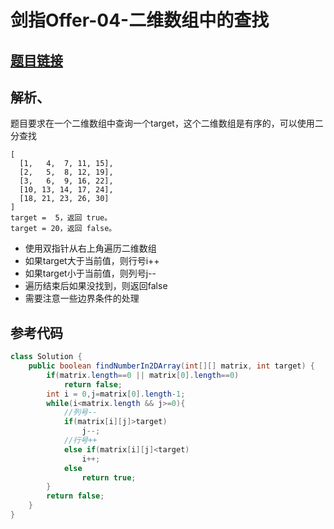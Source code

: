 # 剑指Offer-04-二维数组中的查找

## [题目链接](https://leetcode-cn.com/problems/er-wei-shu-zu-zhong-de-cha-zhao-lcof/)

## 解析、
题目要求在一个二维数组中查询一个target，这个二维数组是有序的，可以使用二分查找
```
[
  [1,   4,  7, 11, 15],
  [2,   5,  8, 12, 19],
  [3,   6,  9, 16, 22],
  [10, 13, 14, 17, 24],
  [18, 21, 23, 26, 30]
]
target =  5，返回 true。
target = 20，返回 false。
```
- 使用双指针从右上角遍历二维数组
- 如果target大于当前值，则行号i++
- 如果target小于当前值，则列号j--
- 遍历结束后如果没找到，则返回false
- 需要注意一些边界条件的处理

## 参考代码
```Java
class Solution {
    public boolean findNumberIn2DArray(int[][] matrix, int target) {
        if(matrix.length==0 || matrix[0].length==0)
            return false;
        int i = 0,j=matrix[0].length-1;
        while(i<matrix.length && j>=0){
            //列号--
            if(matrix[i][j]>target)
                j--;
            //行号++
            else if(matrix[i][j]<target)
                i++;
            else
                return true;
        }
        return false;
    }
}
```